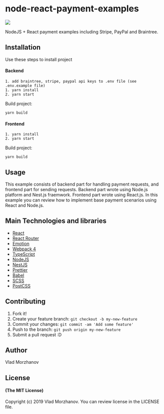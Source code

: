 # node-react-payment-examples

<img src="https://i.imgur.com/vEc9ydj.png" />

NodeJS + React payment examples including Stripe, PayPal and Braintree.

## Installation

Use these steps to install project

#### Backend

```
1. add braintree, stripe, paypal api keys to .env file (see .env.example file)
1. yarn install
2. yarn start
```

Build project:

```
yarn build
```

#### Frontend

```
1. yarn install
2. yarn start
```

Build project:

```
yarn build
```

## Usage

This example consists of backend part for handling payment requests, and frontend part for sending requests. Backend part wrote using Node.js platform and Nest.js fraemwork. Frontend part wrote using React.js. 
In this example you can review how to implement base payment scenarios using React and Node.js.

## Main Technologies and libraries

- <a href="https://reactjs.org/">React</a>
- <a href="https://reacttraining.com/react-router/">React Router</a>
- <a href="https://github.com/emotion-js/emotion">Emotion</a>
- <a href="https://webpack.js.org/">Webpack 4</a>
- <a href="https://www.typescriptlang.org/">TypeScript</a>
- <a href="https://nodejs.org/en/">NodeJS</a>
- <a href="https://nestjs.com/">NestJS</a>
- <a href="https://github.com/prettier/prettier">Prettier</a>
- <a href="https://babeljs.io/">Babel</a>
- <a href="https://sass-lang.com/">SCSS</a>
- <a href="https://postcss.org/">PostCSS</a>

## Contributing

1.  Fork it!
2.  Create your feature branch: `git checkout -b my-new-feature`
3.  Commit your changes: `git commit -am 'Add some feature'`
4.  Push to the branch: `git push origin my-new-feature`
5.  Submit a pull request :D

## Author

Vlad Morzhanov

## License

#### (The MIT License)

Copyright (c) 2019 Vlad Morzhanov.
You can review license in the LICENSE file.
